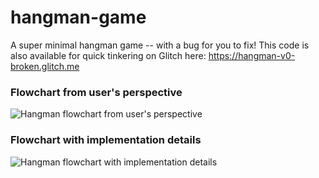 # hangman-game
A super minimal hangman game -- with a bug for you to fix! This code is also available for quick tinkering on Glitch here:
https://hangman-v0-broken.glitch.me

### Flowchart from user's perspective

![Hangman flowchart from user's perspective](https://raw.githubusercontent.com/LearnTeachCode/hangman-game/master/hangman-game-user-1.png)

### Flowchart with implementation details

![Hangman flowchart with implementation details](https://raw.githubusercontent.com/LearnTeachCode/hangman-game/master/hangman-game-dev-1.png)
